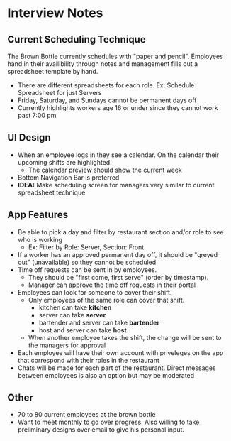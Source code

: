 # Interview Notes

## Current Scheduling Technique
The Brown Bottle currently schedules with "paper and pencil". Employees hand in their availibility through notes and management fills out a spreadsheet template by hand. 
- There are different spreadsheets for each role. Ex: Schedule Spreadsheet for just Servers
- Friday, Saturday, and Sundays cannot be permanent days off
- Currently highlights workers age 16 or under since they cannot work past 7:00 pm

## UI Design
- When an employee logs in they see a calendar. On the calendar their upcoming shifts are highlighted.
    - The calendar preview should show the current week
- Bottom Navigation Bar is preferred
- **IDEA:** Make scheduling screen for managers very similar to current spreadsheet technique

## App Features
- Be able to pick a day and filter by restaurant section and/or role to see who is working
    - Ex: Filter by Role: Server, Section: Front
- If a worker has an approved permanent day off, it should be "greyed out" (unavailable) so they cannot be scheduled
- Time off requests can be sent in by employees. 
    * They should be "first come, first serve" (order by timestamp).
    * Manager can approve the time off requests in their portal
- Employees can look for someone to cover their shift.
    * Only employees of the same role can cover that shift.
        - kitchen can take **kitchen**
        - server can take **server**
        - bartender and server can take **bartender**
        - host and server can take **host**
    * When another employee takes the shift, the change will be sent to the managers for approval
- Each employee will have their own account with priveleges on the app that correspond with their roles in the restaurant
- Chats will be made for each part of the restaurant. Direct messages between employees is also an option but may be moderated

## Other
- 70 to 80 current employees at the brown bottle
- Want to meet monthly to go over progress. Also willing to take preliminary designs over email to give his personal input. 

